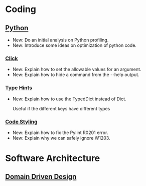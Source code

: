 # Coding

## [Python](python.md)

* New: Do an initial analysis on Python profiling.
* New: Introduce some ideas on optimization of python code.

### [Click](click.md)

* New: Explain how to set the allowable values for an argument.
* New: Explain how to hide a command from the --help output.

### [Type Hints](type_hints.md)

* New: Explain how to use the TypedDict instead of Dict.

    Useful if the different keys have different types

### [Code Styling](python_code_styling.md)

* New: Explain how to fix the Pylint R0201 error.
* New: Explain why we can safely ignore W1203.

# Software Architecture

## [Domain Driven Design](domain_driven_design.md)

